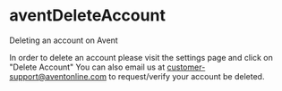 # aventDeleteAccount
Deleting an account on Avent

In order to delete an account please visit the settings page and click on "Delete Account"
You can also email us at customer-support@aventonline.com to request/verify your account be deleted.
